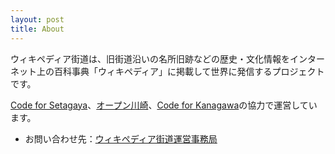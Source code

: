 ```yaml
---
layout: post
title: About
---
```


ウィキペディア街道は、旧街道沿いの名所旧跡などの歴史・文化情報をインターネット上の百科事典「ウィキペディア」に掲載して世界に発信するプロジェクトです。

[Code for Setagaya](https://www.facebook.com/codeforsetagaya/)、[オープン川崎](http://openkawasaki.org/)、[Code for Kanagawa](http://code4kanagawa.org/)の協力で運営しています。

- お問い合わせ先：[ウィキペディア街道運営事務局](mailto:wikipedia-road@googlegroups.com)
